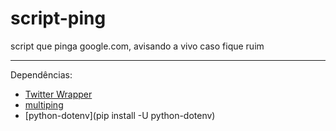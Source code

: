 # script-ping
script que pinga google.com, avisando a vivo caso fique ruim

---

Dependências:
  - [Twitter Wrapper](https://github.com/bear/python-twitter)
  - [multiping](https://github.com/romana/multi-ping/)
  - [python-dotenv](pip install -U python-dotenv)
